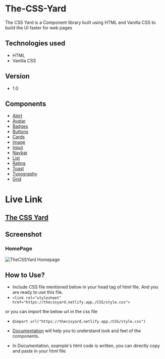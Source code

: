 # The-CSS-Yard

The CSS Yard is a Component library built using HTML and Vanilla CSS to build the UI faster for web pages

## Technologies used

- HTML
- Vanilla CSS

## Version

- 1.0

## Components

- [Alert](https://thecssyard.netlify.app/docs/alert/alert.html)
- [Avatar](https://thecssyard.netlify.app/docs/avatar/avatar.html)
- [Badges](https://thecssyard.netlify.app/docs/badges/badge.html)
- [Buttons](https://thecssyard.netlify.app/docs/buttons/button.html)
- [Cards](https://thecssyard.netlify.app/docs/cards/card.html)
- [Image](https://thecssyard.netlify.app/docs/images/image.html)
- [Input](https://thecssyard.netlify.app/docs/inputs/input.html)
- [Navbar](https://thecssyard.netlify.app/docs/navbar/navbar.html)
- [List](https://thecssyard.netlify.app/docs/lists/list.html)
- [Rating](https://thecssyard.netlify.app/docs/rating/rating.html)
- [Toast](https://thecssyard.netlify.app/docs/toast/toast.html)
- [Typography](https://thecssyard.netlify.app/docs/typography/typography.html)
- [Grid](https://thecssyard.netlify.app/docs/grid/grid.html)

# Live Link

## [The CSS Yard](https://thecssyard.netlify.app/)

## Screenshot

### HomePage

![TheCSSYard Homepage](https://user-images.githubusercontent.com/51914072/154624905-0ad1cef6-a9f9-46c5-b6e6-adfd5a9b6536.PNG)

## How to Use?

- Include CSS file mentioned below in your head tag of html file. And you are ready to use this file.
- `<link rel="stylesheet" href="https://thecssyard.netlify.app./CSS/style.css">`

or you can import the below url in the css file

- `@import url("https://thecssyard.netlify.app./CSS/style.css")`

- [Documentation](https://thecssyard.netlify.app/docs/get-started.html) will help you to understand look and feel of the components.
- In Documentation, example's html code is written, you can directly copy and paste in your html file.
